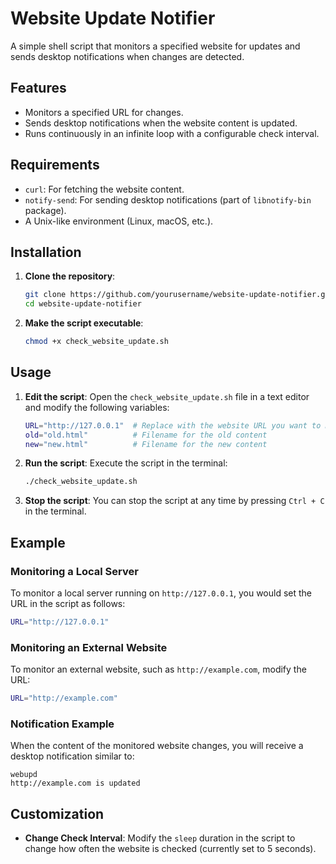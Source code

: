 # Website Update Notifier

A simple shell script that monitors a specified website for updates and sends desktop notifications when changes are detected.

## Features

- Monitors a specified URL for changes.
- Sends desktop notifications when the website content is updated.
- Runs continuously in an infinite loop with a configurable check interval.

## Requirements

- `curl`: For fetching the website content.
- `notify-send`: For sending desktop notifications (part of `libnotify-bin` package).
- A Unix-like environment (Linux, macOS, etc.).

## Installation

1. **Clone the repository**:
   ```bash
   git clone https://github.com/yourusername/website-update-notifier.git
   cd website-update-notifier
   ```

2. **Make the script executable**:
   ```bash
   chmod +x check_website_update.sh
   ```

## Usage

1. **Edit the script**:
   Open the `check_website_update.sh` file in a text editor and modify the following variables:

   ```bash
   URL="http://127.0.0.1"  # Replace with the website URL you want to monitor
   old="old.html"          # Filename for the old content
   new="new.html"          # Filename for the new content
   ```

2. **Run the script**:
   Execute the script in the terminal:
   ```bash
   ./check_website_update.sh
   ```

3. **Stop the script**:
   You can stop the script at any time by pressing `Ctrl + C` in the terminal.

## Example

### Monitoring a Local Server

To monitor a local server running on `http://127.0.0.1`, you would set the URL in the script as follows:

```bash
URL="http://127.0.0.1"
```

### Monitoring an External Website

To monitor an external website, such as `http://example.com`, modify the URL:

```bash
URL="http://example.com"
```

### Notification Example

When the content of the monitored website changes, you will receive a desktop notification similar to:

```
webupd
http://example.com is updated
```

## Customization

- **Change Check Interval**: Modify the `sleep` duration in the script to change how often the website is checked (currently set to 5 seconds).

